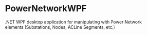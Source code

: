 # PowerNetworkWPF
.NET WPF desktop application for manipulating with Power Network elements (Substations, Nodes, ACLine Segments, etc.)
